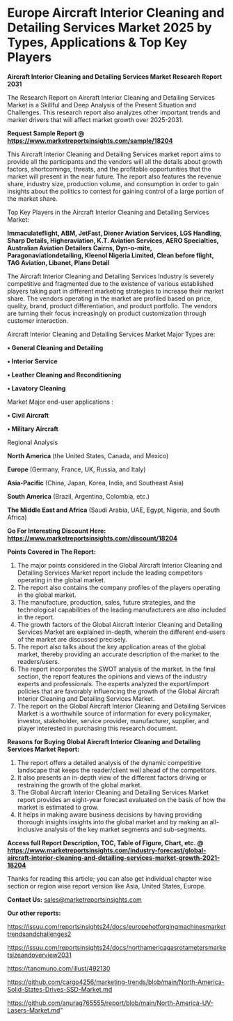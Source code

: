 # Europe Aircraft Interior Cleaning and Detailing Services Market 2025 by Types, Applications & Top Key Players

<strong>Aircraft Interior Cleaning and Detailing Services Market Research Report 2031</strong>

The Research Report on Aircraft Interior Cleaning and Detailing Services Market is a Skillful and Deep Analysis of the Present Situation and Challenges. This research report also analyzes other important trends and market drivers that will affect market growth over 2025-2031.

<strong>Request Sample Report @ <a href=https://www.marketreportsinsights.com/sample/18204>https://www.marketreportsinsights.com/sample/18204</a></strong>

This Aircraft Interior Cleaning and Detailing Services market report aims to provide all the participants and the vendors will all the details about growth factors, shortcomings, threats, and the profitable opportunities that the market will present in the near future. The report also features the revenue share, industry size, production volume, and consumption in order to gain insights about the politics to contest for gaining control of a large portion of the market share.

Top Key Players in the Aircraft Interior Cleaning and Detailing Services Market:

<strong>Immaculateflight, ABM, JetFast, Diener Aviation Services, LGS Handling, Sharp Details, Higheraviation, K.T. Aviation Services, AERO Specialties, Australian Aviation Detailers Cairns, Dyn-o-mite, Paragonaviationdetailing, Kleenol Nigeria Limited, Clean before flight, TAG Aviation, Libanet, Plane Detail</strong>

The Aircraft Interior Cleaning and Detailing Services Industry is severely competitive and fragmented due to the existence of various established players taking part in different marketing strategies to increase their market share. The vendors operating in the market are profiled based on price, quality, brand, product differentiation, and product portfolio. The vendors are turning their focus increasingly on product customization through customer interaction.

Aircraft Interior Cleaning and Detailing Services Market Major Types are:

<strong>• General Cleaning and Detailing

• Interior Service

• Leather Cleaning and Reconditioning

• Lavatory Cleaning</strong>

Market Major end-user applications :

<strong>• Civil Aircraft

• Military Aircraft</strong>

Regional Analysis

</u><strong><b>North America</b></strong> (the United States, Canada, and Mexico)

<strong><b>Europe </b></strong>(Germany, France, UK, Russia, and Italy)

<strong><b>Asia-Pacific</b></strong> (China, Japan, Korea, India, and Southeast Asia)

<strong><b>South America</b></strong> (Brazil, Argentina, Colombia, etc.)

<strong><b>The Middle East and Africa</b></strong> (Saudi Arabia, UAE, Egypt, Nigeria, and South Africa)

<strong>Go For Interesting Discount Here: <a href=https://www.marketreportsinsights.com/discount/18204>https://www.marketreportsinsights.com/discount/18204</a></strong>

<strong>Points Covered in The Report:</strong>
<ol>
  <li>The major points considered in the Global Aircraft Interior Cleaning and Detailing Services Market report include the leading competitors operating in the global market.</li>
  <li>The report also contains the company profiles of the players operating in the global market.</li>
  <li>The manufacture, production, sales, future strategies, and the technological capabilities of the leading manufacturers are also included in the report.</li>
  <li>The growth factors of the Global Aircraft Interior Cleaning and Detailing Services Market are explained in-depth, wherein the different end-users of the market are discussed precisely.</li>
  <li>The report also talks about the key application areas of the global market, thereby providing an accurate description of the market to the readers/users.</li>
  <li>The report incorporates the SWOT analysis of the market. In the final section, the report features the opinions and views of the industry experts and professionals. The experts analyzed the export/import policies that are favorably influencing the growth of the Global Aircraft Interior Cleaning and Detailing Services Market.</li>
  <li>The report on the Global Aircraft Interior Cleaning and Detailing Services Market is a worthwhile source of information for every policymaker, investor, stakeholder, service provider, manufacturer, supplier, and player interested in purchasing this research document.</li>
</ol>
<strong>Reasons for Buying Global Aircraft Interior Cleaning and Detailing Services Market Report:</strong>

<ol>
  <li>The report offers a detailed analysis of the dynamic competitive landscape that keeps the reader/client well ahead of the competitors.</li>
  <li>It also presents an in-depth view of the different factors driving or restraining the growth of the global market.</li>
  <li>The Global Aircraft Interior Cleaning and Detailing Services Market report provides an eight-year forecast evaluated on the basis of how the market is estimated to grow.</li>
  <li>It helps in making aware business decisions by having providing thorough insights insights into the global market and by making an all-inclusive analysis of the key market segments and sub-segments.</li>
</ol>
<strong>Access full Report Description, TOC, Table of Figure, Chart, etc. @ <a href=https://www.marketreportsinsights.com/industry-forecast/global-aircraft-interior-cleaning-and-detailing-services-market-growth-2021-18204>https://www.marketreportsinsights.com/industry-forecast/global-aircraft-interior-cleaning-and-detailing-services-market-growth-2021-18204</a></strong>


Thanks for reading this article; you can also get individual chapter wise section or region wise report version like Asia, United States, Europe.

<strong>Contact Us:</strong>
sales@marketreportsinsights.com

<strong>Our other reports:</strong>

<a href=https://issuu.com/reportsinsights24/docs/europehotforgingmachinesmarkettrendsandchallenges2>https://issuu.com/reportsinsights24/docs/europehotforgingmachinesmarkettrendsandchallenges2</a>

<a href=https://issuu.com/reportsinsights24/docs/northamericagasrotametersmarketsizeandoverview2031>https://issuu.com/reportsinsights24/docs/northamericagasrotametersmarketsizeandoverview2031</a>

<a href=https://tanomuno.com/illust/492130>https://tanomuno.com/illust/492130</a>

<a href=https://github.com/cargo4256/marketing-trends/blob/main/North-America-Solid-States-Drives-SSD-Market.md>https://github.com/cargo4256/marketing-trends/blob/main/North-America-Solid-States-Drives-SSD-Market.md</a>

<a href=https://github.com/anurag765555/report/blob/main/North-America-UV-Lasers-Market.md>https://github.com/anurag765555/report/blob/main/North-America-UV-Lasers-Market.md</a>"
